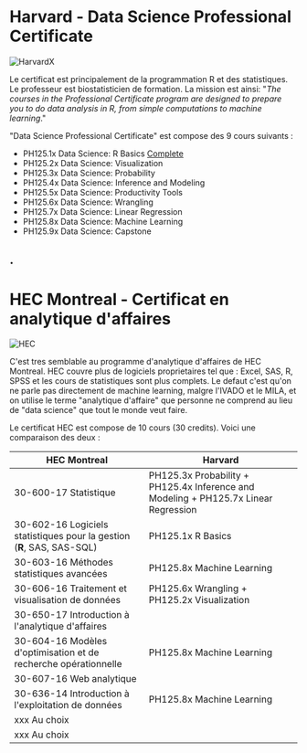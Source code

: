 # Harvard - Data Science Professional Certificate

![HarvardX](https://www.edx.org/sites/default/files/school/image/banner/harvardx.jpg)

Le certificat est principalement de la programmation R et des statistiques. Le professeur est biostatisticien de formation. La mission est ainsi: "*The courses in the Professional Certificate program are designed to prepare you to do data analysis in R, from simple computations to machine learning*."

"Data Science Professional Certificate" est compose des 9 cours suivants :

* PH125.1x Data Science: R Basics
[Complete](https://courses.edx.org/certificates/3bd6534cff1441729903746548aa0314)
* PH125.2x Data Science: Visualization
* PH125.3x Data Science: Probability
* PH125.4x Data Science: Inference and Modeling
* PH125.5x Data Science: Productivity Tools
* PH125.6x Data Science: Wrangling
* PH125.7x Data Science: Linear Regression
* PH125.8x Data Science: Machine Learning
* PH125.9x Data Science: Capstone

.
----------
# HEC Montreal - Certificat en analytique d'affaires

![HEC](https://www.hec.ca/images/comelect/d-decou-lg.jpg)

C'est tres semblable au programme d'analytique d'affaires de HEC Montreal. HEC couvre plus de logiciels proprietaires tel que : Excel, SAS, R, SPSS et les cours de statistiques sont plus complets. Le defaut c'est qu'on ne parle pas directement de machine learning, malgre l'IVADO et le MILA, et on utilise le terme "analytique d'affaire" que personne ne comprend au lieu de "data science" que tout le monde veut faire.

Le certificat HEC est compose de 10 cours (30 credits). Voici une comparaison des deux :

| HEC Montreal | Harvard |
| --- | --- |
|30-600-17 Statistique |PH125.3x Probability + PH125.4x Inference and Modeling + PH125.7x Linear Regression|
|30-602-16 Logiciels statistiques pour la gestion (**R**, SAS, SAS-SQL)|PH125.1x R Basics|
|30-603-16 Méthodes statistiques avancées |PH125.8x Machine Learning|
|30-606-16 Traitement et visualisation de données| PH125.6x Wrangling + PH125.2x Visualization |
|30-650-17 Introduction à l'analytique d'affaires| |
|30-604-16 Modèles d'optimisation et de recherche opérationnelle| PH125.8x Machine Learning|
|30-607-16 Web analytique| |
|30-636-14 Introduction à l'exploitation de données |PH125.8x Machine Learning|
|xxx Au choix| |
|xxx Au choix| |

